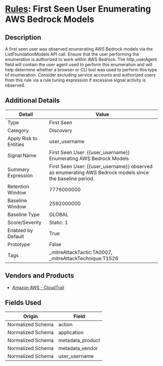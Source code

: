 # [Rules](README.md): First Seen User Enumerating AWS Bedrock Models

## Description
A first seen user was observed enumerating AWS Bedrock models via the ListFoundationModels API call. Ensure that the user performing the enumeration is authorized to work within AWS Bedrock. The http_userAgent field will contain the user agent used to perform this enumeration and will help determine whether a browser or CLI tool was used to perform this type of enumeration. Consider excluding service accounts and authorized users from this rule via a rule tuning expression if excessive signal activity is observed.

## Additional Details
|Detail|Value|
|----|----|
|Type|First Seen|
|Category|Discovery|
|Apply Risk to Entities|user_username|
|Signal Name|First Seen User: {{user_username}} Enumerating AWS Bedrock Models|
|Summary Expression|First Seen User: {{user_username}} observed as enumerating AWS Bedrock models since the baseline period.|
|Retention Window|7776000000|
|Baseline Window|2592000000|
|Baseline Type|GLOBAL|
|Score/Severity|Static: 1|
|Enabled by Default|True|
|Prototype|False|
|Tags|_mitreAttackTactic:TA0007, _mitreAttackTechnique:T1526|
## Vendors and Products
- [Amazon AWS - CloudTrail](../products/033624b0-218e-4dcb-b93f-0f1fb1806c56.md)


## Fields Used

|Origin|Field|
|----|----|
|Normalized Schema|action|
|Normalized Schema|application|
|Normalized Schema|metadata_product|
|Normalized Schema|metadata_vendor|
|Normalized Schema|user_username|


